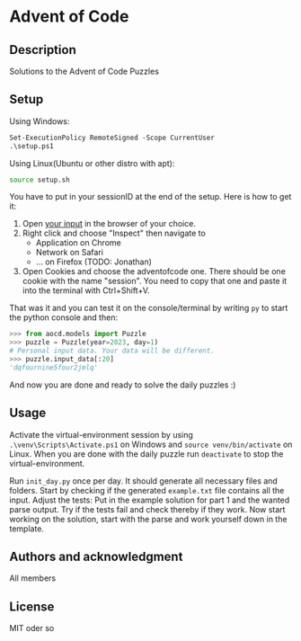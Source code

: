 # Advent of Code

## Description

Solutions to the Advent of Code Puzzles

## Setup

Using Windows:

```ps
Set-ExecutionPolicy RemoteSigned -Scope CurrentUser
.\setup.ps1
```

Using Linux(Ubuntu or other distro with apt):

```sh
source setup.sh
```

You have to put in your sessionID at the end of the setup. Here is how to get it:

1. Open [your input](https://adventofcode.com/2023/day/1/input) in the browser of your choice.
2. Right click and choose "Inspect" then navigate to
    - Application on Chrome
    - Network on Safari
    - ... on Firefox (TODO: Jonathan)
3. Open Cookies and choose the adventofcode one. There should be one cookie with the name "session". You need to copy that one and paste it into the terminal with Ctrl+Shift+V.

That was it and you can test it on the console/terminal by writing `py` to start the python console and then:

```python
>>> from aocd.models import Puzzle
>>> puzzle = Puzzle(year=2023, day=1)
# Personal input data. Your data will be different.
>>> puzzle.input_data[:20]
'dqfournine5four2jmlq'
```

And now you are done and ready to solve the daily puzzles :)

## Usage

Activate the virtual-environment session by using `.\venv\Scripts\Activate.ps1` on Windows and `source venv/bin/activate` on Linux.
When you are done with the daily puzzle run `deactivate` to stop the virtual-environment.

Run `init_day.py` once per day. It should generate all necessary files and folders. Start by checking if the generated `example.txt` file contains all the input.
Adjust the tests: Put in the example solution for part 1 and the wanted parse output. Try if the tests fail and check thereby if they work.
Now start working on the solution, start with the parse and work yourself down in the template.

## Authors and acknowledgment
All members

## License
MIT oder so
